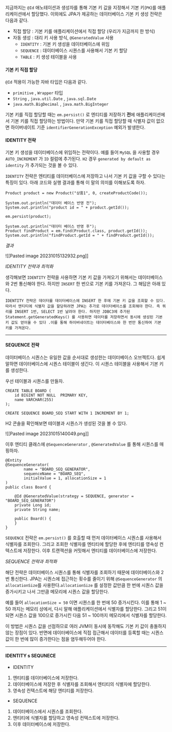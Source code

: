 
지금까지는 `@Id` 애노테이션과 생성자를 통해 기본 키 값을 지정해서 기본 키(`PK`)를 애플리케이션에서 할당했다. 이외에도 JPA가 제공하는 데이터베이스 기본 키 생성 전략은 다음과 같다.


- 직접 할당 : 기본 키를 애플리케이션에서 직접 할당 (우리가 지금까지 한 방식)
- 자동 생성 : 대리 키 사용 방식, `@GeneratedValue` 사용
	-  `IDENTITY` : 기본 키 생성을 데이터베이스에 위임
	-  `SEQUENCE` : 데이터베이스 시퀀스를 사용해서 기본 키 할당
	-  `TABLE` : 키 생성 테이블을 사용


#### 기본 키 직접 할당

`@Id` 적용이 가능한 자바 타입은 다음과 같다.

- `primitive` , `Wrapper` 타입
- `String` , `java.util.Date` , `java.sql.Date`
-  `java.math.BigDecimal` , `java.math.BigInteger`

기본 키를 직접 할당할 때는 `em.persist()` 로 엔티티를 저장하기 **전**에 애플리케이션에서 기본 키를 직접 할당하는 방법이다. 만약 기본 키를 직접 할당할 때 식별자 값이 없으면 하이버네이트 기준 `identifierGenerationException` 예외가 발생한다.


#### IDENTITY 전략

기본 키 생성을 데이터베이스에 위임하는 전략이다. 예를 들어 `MySQL` 을 사용할 경우 `AUTO_INCREMENT` 가  `ID` 컬럼에 추가된다. `H2` 경우 `generated by default as identity` 가 추가되는 것을 볼 수 있다.

`IDENTITY` 전략은 엔티티를 데이터베이스에 저장하고 나서 기본 키 값을 구할 수 있다는 특징이 있다.  아래 코드와 실행 결과를 통해 이 말의 의미를 이해보도록 하자.

```
Product product = new Product("상품1", 0, createProductCode());  

System.out.println("데이터 베이스 반영 전");  
System.out.println("product id = " + product.getId());  

em.persist(product);  

System.out.println("데이터 베이스 반영 후");  
Product findProduct = em.find(Product.class, product.getId());  
System.out.println("findProduct.getId = " + findProduct.getId());
```


*결과*

![[Pasted image 20231015132932.png]]


*IDENTITY 전략과 최적화*

생각해보면 `IDENTITY` 전략을 사용하면 기본 키 값을 가져오기 위해서는 데이터베이스와 2번 통신해야 한다. 하지만 `INSERT` 한 번으로 기본 키를 가져온다. 그 해답은 아래 있다.

```
IDENTITY 전략은 데이터를 데이터베이스에 INSERT 한 후에 기본 키 값을 조회할 수 있다. 따라서 엔티티에 식별자 값을 할당하려면 JPA는 추가로 데이터베이스를 조회해야 한다. 즉 쿼리를 INSERT 1번, SELECT 1번 날려야 한다. 하지만 JDBC3에 추가된 Statement.getGeneratedKeys() 를 사용하면 데이터를 저장하면서 동시에 생성된 기본 키 값도 얻어올 수 있다 .이를 통해 하이버네이트는 데이터베이스와 한 번만 통신하여 기본 키를 가져온다.
```


---
#### SEQUENCE 전략

데이터베이스 시퀀스는 유일한 값을 순서대로 생성한는 데이터베이스 오브젝트다. 쉽게 말하면 데이터베이스에 시퀀스 테이블이 생긴다. 이 시퀀스 테이블을 사용해서 기본 키를 생성한다.

우선 테이블과 시퀀스를 만들자.

```
CREATE TABLE BOARD (  
    id BIGINT NOT NULL  PRIMARY KEY,  
    name VARCHAR(255)  
);  
  
CREATE SEQUENCE BOARD_SEQ START WITH 1 INCREMENT BY 1;
```

H2 콘솔을 확인해보면 테이블과 시퀀스가 생성된 것을 볼 수 있다.

![[Pasted image 20231015140049.png]]

이후 엔티티 클래스에 `@SequenceGenerator`  , `@GeneratedValue` 를 통해 시퀀스를 매핑하자.

```
@Entity  
@SequenceGenerator(  
        name = "BOARD_SEQ_GENERATOR",  
        sequenceName = "BOARD_SEQ", 
        initialValue = 1, allocationSize = 1  
)  
public class Board {  
  
    @Id @GeneratedValue(strategy = SEQUENCE, generator = "BOARD_SEQ_GENERATOR")  
    private Long id;  
    private String name;  
  
    public Board() {  
    }  
}
```


`SEQUENCE` 전략은 `em.persist()` 를 호출할 때 먼저 데이터베이스 시퀀스를 사용해서 식별자를 조회한다. 그리고 조회한 식별자를 엔티티에 할당한 후에 엔티티를 영속성 컨텍스트에 저장한다. 이후 트랜잭션을 커밋해서 엔티티를 데이터베이스에 저장한다.



*SEQUENCE 전략과 최적화*

해단 전략은 데이터베이스 시퀀스를 통해 식별자를 조회하기 때문에 데이터베이스와 2번 통신한다.
JPA는 시퀀스에 접근하는 횟수를 줄이기 위해 `@SequenceGenerator` 의 `allocationSize`를 사용한다.`allocationSize` 를 설정한 값만큼 한 번에 시퀀스 값을 증가시키고 나서 그만큼 메모리에 시퀀스 값을 할당한다. 

예를 들어 `allocationSize = 50` 이면 시퀀스를 한 번에 50 증가시킨다. 이를 통해 1 ~ 50 까지는 메모리 상에서, 다시 말해 애플리케이션에서 식별자를 할당한다. 그리고 51이 되면 시퀀스 값을 100으로 증가시킨 다음 51 ~ 100까지 메모리에서 식별자를 할당한다.

이 방법은 시퀀스 값을 선점하므로 여러 JVM이 동시에 동작해도 기본 키 값이 충돌하지 않는 장점이 있다. 반면에 데이터베이스에 직접 접근해서 데이터를 등록할 때는 시퀀스 값이 한 번에 많이 증가한다는 점을 염두해두어야 한다.


---
####  IDENTITY s SEQUNECE


- IDENTITY
1. 엔티티를 데이터베이스에 저장한다.
2. 데이터베이스에 저장한 후 식별자를 조회해서 엔티티의 식별자에 할당한다.
3. 영속성 컨텍스트에 해당 엔티티를 저장한다.

- SEQUENCE
1. 데이터베이스에서 시퀀스를 조회한다.
2. 엔티티에 식별자를 할당하고 영속성 컨텍스트에 저장한다.
3. 이후 데이터베이스에 저장한다.




